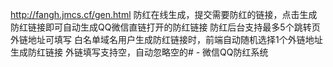 http://fangh.jmcs.cf/gen.html  防红在线生成，提交需要防红的链接，点击生成防红链接即可自动生成QQ微信直链打开的防红链接
防红后台支持最多5个跳转页外链地址可填写
白名单域名用户生成防红链接时，前端自动随机选择1个外链地址生成防红链接
外链填写支持空，自动忽略空的# -
微信QQ防红系统
